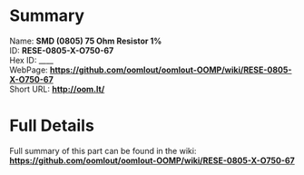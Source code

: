 
Summary
=================
  
Name: __SMD (0805) 75 Ohm Resistor 1%__    
ID: __RESE-0805-X-O750-67__   
Hex ID: ____   
WebPage: __https://github.com/oomlout/oomlout-OOMP/wiki/RESE-0805-X-O750-67__   
Short URL: __http://oom.lt/__   

Full Details
==========================
Full summary of this part can be found in the wiki:   
__https://github.com/oomlout/oomlout-OOMP/wiki/RESE-0805-X-O750-67__    


